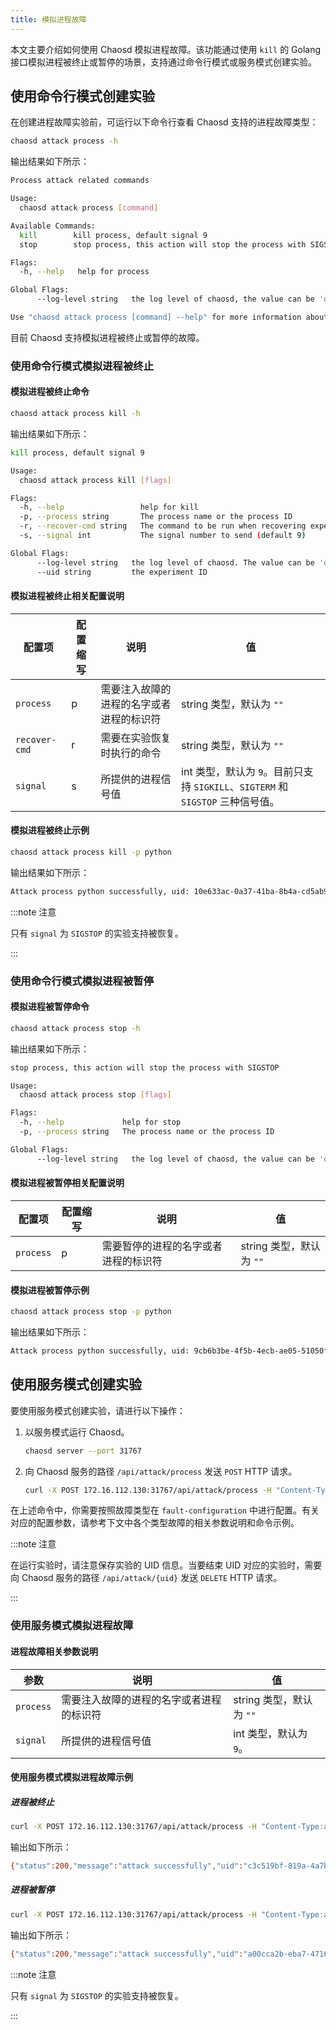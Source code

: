 ```yaml
---
title: 模拟进程故障
---
```


本文主要介绍如何使用 Chaosd 模拟进程故障。该功能通过使用 `kill` 的 Golang 接口模拟进程被终止或暂停的场景，支持通过命令行模式或服务模式创建实验。

## 使用命令行模式创建实验

在创建进程故障实验前，可运行以下命令行查看 Chaosd 支持的进程故障类型：

```bash
chaosd attack process -h
```

输出结果如下所示：

```bash
Process attack related commands

Usage:
  chaosd attack process [command]

Available Commands:
  kill        kill process, default signal 9
  stop        stop process, this action will stop the process with SIGSTOP

Flags:
  -h, --help   help for process

Global Flags:
      --log-level string   the log level of chaosd, the value can be 'debug', 'info', 'warn' and 'error'

Use "chaosd attack process [command] --help" for more information about a command.
```

目前 Chaosd 支持模拟进程被终止或暂停的故障。

### 使用命令行模式模拟进程被终止

#### 模拟进程被终止命令

```bash
chaosd attack process kill -h
```

输出结果如下所示：

```bash
kill process, default signal 9

Usage:
  chaosd attack process kill [flags]

Flags:
  -h, --help                 help for kill
  -p, --process string       The process name or the process ID
  -r, --recover-cmd string   The command to be run when recovering experiment
  -s, --signal int           The signal number to send (default 9)

Global Flags:
      --log-level string   the log level of chaosd. The value can be 'debug', 'info', 'warn' and 'error'
      --uid string         the experiment ID
```

#### 模拟进程被终止相关配置说明

| 配置项           | 配置缩写 | 说明                   | 值                                                           |
| ------------- | ---- | -------------------- | ----------------------------------------------------------- |
| `process`     | p    | 需要注入故障的进程的名字或者进程的标识符 | string 类型，默认为 `""`                                          |
| `recover-cmd` | r    | 需要在实验恢复时执行的命令        | string 类型，默认为 `""`                                          |
| `signal`      | s    | 所提供的进程信号值            | int 类型，默认为 `9`。目前只支持 `SIGKILL`、`SIGTERM` 和 `SIGSTOP` 三种信号值。 |

#### 模拟进程被终止示例

```bash
chaosd attack process kill -p python
```

输出结果如下所示：

```bash
Attack process python successfully, uid: 10e633ac-0a37-41ba-8b4a-cd5ab92099f9
```

:::note 注意

只有 `signal` 为 `SIGSTOP` 的实验支持被恢复。

:::

### 使用命令行模式模拟进程被暂停

#### 模拟进程被暂停命令

```bash
chaosd attack process stop -h
```

输出结果如下所示：

```bash
stop process, this action will stop the process with SIGSTOP

Usage:
  chaosd attack process stop [flags]

Flags:
  -h, --help             help for stop
  -p, --process string   The process name or the process ID

Global Flags:
      --log-level string   the log level of chaosd, the value can be 'debug', 'info', 'warn' and 'error'
```

#### 模拟进程被暂停相关配置说明

| 配置项       | 配置缩写 | 说明                 | 值                  |
| --------- | ---- | ------------------ | ------------------ |
| `process` | p    | 需要暂停的进程的名字或者进程的标识符 | string 类型，默认为 `""` |

#### 模拟进程被暂停示例

```bash
chaosd attack process stop -p python
```

输出结果如下所示：

```bash
Attack process python successfully, uid: 9cb6b3be-4f5b-4ecb-ae05-51050fcd0010
```

## 使用服务模式创建实验

要使用服务模式创建实验，请进行以下操作：

1. 以服务模式运行 Chaosd。

   ```bash
   chaosd server --port 31767
   ```

2. 向 Chaosd 服务的路径 `/api/attack/process` 发送 `POST` HTTP 请求。

   ```bash
   curl -X POST 172.16.112.130:31767/api/attack/process -H "Content-Type:application/json" -d '{fault-configuration}'
   ```

在上述命令中，你需要按照故障类型在 `fault-configuration` 中进行配置。有关对应的配置参数，请参考下文中各个类型故障的相关参数说明和命令示例。

:::note 注意

在运行实验时，请注意保存实验的 UID 信息。当要结束 UID 对应的实验时，需要向 Chaosd 服务的路径 `/api/attack/{uid}` 发送 `DELETE` HTTP 请求。

:::

### 使用服务模式模拟进程故障

#### 进程故障相关参数说明

| 参数        | 说明                   | 值                  |
| --------- | -------------------- | ------------------ |
| `process` | 需要注入故障的进程的名字或者进程的标识符 | string 类型，默认为 `""` |
| `signal`  | 所提供的进程信号值            | int 类型，默认为 `9`。    |

#### 使用服务模式模拟进程故障示例

##### 进程被终止

```bash
curl -X POST 172.16.112.130:31767/api/attack/process -H "Content-Type:application/json" -d '{"process":"12345","signal":15}'
```

输出如下所示：

```bash
{"status":200,"message":"attack successfully","uid":"c3c519bf-819a-4a7b-97fb-e3d0814481fa"}
```

##### 进程被暂停

```bash
curl -X POST 172.16.112.130:31767/api/attack/process -H "Content-Type:application/json" -d '{"process":"12345","signal":19}'
```

输出如下所示：

```bash
{"status":200,"message":"attack successfully","uid":"a00cca2b-eba7-4716-86b3-3e66f94880f7"}
```

:::note 注意

只有 `signal` 为 `SIGSTOP` 的实验支持被恢复。

:::

